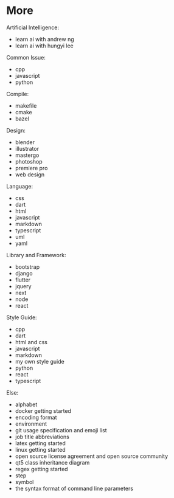 # More

Artificial Intelligence:

*   learn ai with andrew ng
*   learn ai with hungyi lee

Common Issue:

*   cpp
*   javascript
*   python

Compile:

*   makefile
*   cmake
*   bazel

Design:

*   blender
*   illustrator
*   mastergo
*   photoshop
*   premiere pro
*   web design

Language:

*   css
*   dart
*   html
*   javascript
*   markdown
*   typescript
*   uml
*   yaml

Library and Framework:

*   bootstrap
*   django
*   flutter
*   jquery
*   next
*   node
*   react

Style Guide:

*   cpp
*   dart
*   html and css
*   javascript
*   markdown
*   my own style guide
*   python
*   react
*   typescript

Else:

*   alphabet
*   docker getting started
*   encoding format
*   environment
*   git usage specification and emoji list
*   job title abbreviations
*   latex getting started
*   linux getting started
*   open source license agreement and open source community
*   qt5 class inheritance diagram
*   regex getting started
*   step
*   symbol
*   the syntax format of command line parameters

